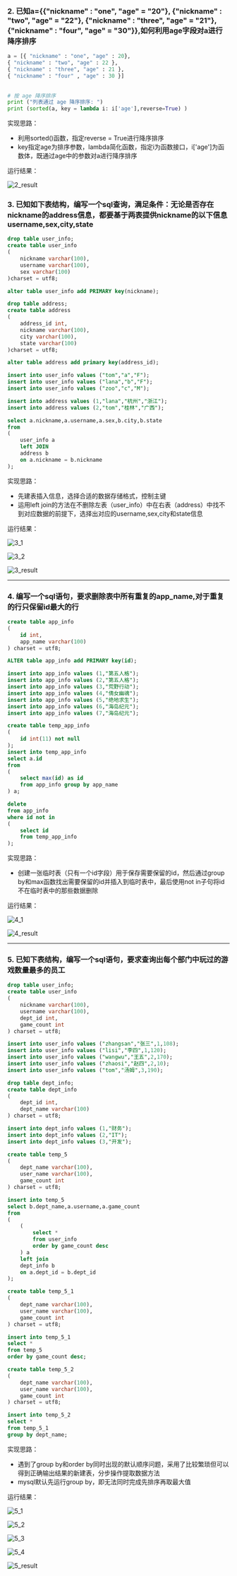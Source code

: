 ### 2. 已知a={{"nickname" : "one", "age" = "20"}, {"nickname" : "two", "age" = "22"}, {"nickname" : "three", "age" = "21"}, {"nickname" : "four", "age" = "30"}},如何利用age字段对a进行降序排序  

``` python
a = [{ "nickname" : "one", "age" : 20},  
{ "nickname" : "two", "age" : 22 },
{ "nickname" : "three", "age" : 21 },
{ "nickname" : "four" , "age" : 30 }]
  
  
# 按 age 降序排序
print ("列表通过 age 降序排序: ")
print (sorted(a, key = lambda i: i['age'],reverse=True) )
```

实现思路：

* 利用sorted()函数，指定reverse = True进行降序排序
* key指定age为排序参数，lambda简化函数，指定i为函数接口，i['age']为函数体，既通过age中的参数对a进行降序排序

运行结果：  

![2_result](./assets/2/2_result.png)

### 3. 已知如下表结构，编写一个sql查询，满足条件：无论是否存在nickname的address信息，都要基于两表提供nickname的以下信息 username,sex,city,state  

``` sql
drop table user_info;
create table user_info
(
    nickname varchar(100),
    username varchar(100),
    sex varchar(100)
)charset = utf8;

alter table user_info add PRIMARY key(nickname);

drop table address;
create table address
(
    address_id int,
    nickname varchar(100),
    city varchar(100),
    state varchar(100)
)charset = utf8;

alter table address add primary key(address_id);

insert into user_info values ("tom","a","F");
insert into user_info values ("lana","b","F");
insert into user_info values ("zoo","c","M");

insert into address values (1,"lana","杭州","浙江");
insert into address values (2,"tom","桂林","广西");

select a.nickname,a.username,a.sex,b.city,b.state
from
(
    user_info a
    left JOIN
    address b
    on a.nickname = b.nickname
);
```

实现思路：

* 先建表插入信息，选择合适的数据存储格式，控制主键
* 运用left join的方法在不删除左表（user_info）中在右表（address）中找不到对应数据的前提下，选择出对应的username,sex,city和state信息  

运行结果：

![3_1](./assets/3/3_1.png)

![3_2](./assets/3/3_2.png)

![3_result](./assets/3/3_result.png)

---

### 4. 编写一个sql语句，要求删除表中所有重复的app_name,对于重复的行只保留id最大的行

```sql
create table app_info
(
    id int,
    app_name varchar(100)
) charset = utf8;

ALTER table app_info add PRIMARY key(id);

insert into app_info values (1,"第五人格");
insert into app_info values (2,"第五人格");
insert into app_info values (3,"荒野行动");
insert into app_info values (4,"倩女幽魂");
insert into app_info values (5,"绝地求生");
insert into app_info values (6,"海岛纪元");
insert into app_info values (7,"海岛纪元");

create table temp_app_info
(
    id int(11) not null
);
insert into temp_app_info
select a.id
from
(
    select max(id) as id
    from app_info group by app_name
) a;

delete
from app_info
where id not in
(
    select id
    from temp_app_info
);
```

实现思路：

* 创建一张临时表（只有一个id字段）用于保存需要保留的id，然后通过group by和max函数找出需要保留的id并插入到临时表中，最后使用not in子句将id不在临时表中的那些数据删除

运行结果：

![4_1](./assets/4/4_1.png)

![4_result](./assets/4/4_result.png)

---

### 5. 已知下表结构，编写一个sql语句，要求查询出每个部门中玩过的游戏数量最多的员工

``` sql
drop table user_info;
create table user_info
(
    nickname varchar(100),
    username varchar(100),
    dept_id int,
    game_count int
) charset = utf8;

insert into user_info values ("zhangsan","张三",1,108);
insert into user_info values ("lisi","李四",1,120);
insert into user_info values ("wangwu","王五",2,170);
insert into user_info values ("zhaosi","赵四",2,10);
insert into user_info values ("tom","汤姆",3,190);

drop table dept_info;
create table dept_info
(
    dept_id int,
    dept_name varchar(100)
) charset = utf8;

insert into dept_info values (1,"财务");
insert into dept_info values (2,"IT");
insert into dept_info values (3,"开发");

create table temp_5
(
    dept_name varchar(100),
    user_name varchar(100),
    game_count int
) charset = utf8;

insert into temp_5
select b.dept_name,a.username,a.game_count
from
(
    (
        select *
        from user_info
        order by game_count desc
    ) a
    left join
    dept_info b
    on a.dept_id = b.dept_id
);

create table temp_5_1
(
    dept_name varchar(100),
    user_name varchar(100),
    game_count int
) charset = utf8;

insert into temp_5_1
select *
from temp_5
order by game_count desc;

create table temp_5_2
(
    dept_name varchar(100),
    user_name varchar(100),
    game_count int
) charset = utf8;

insert into temp_5_2
select *
from temp_5_1
group by dept_name;
```

实现思路：

* 遇到了group by和order by同时出现的默认顺序问题，采用了比较繁琐但可以得到正确输出结果的新建表，分步操作提取数据方法
* mysql默认先运行group by，即无法同时完成先排序再取最大值

运行结果：

![5_1](./assets/5/5_1.png)

![5_2](./assets/5/5_2.png)

![5_3](./assets/5/5_3.png)

![5_4](./assets/5/5_4.png)

![5_result](./assets/5/5_result.png)

